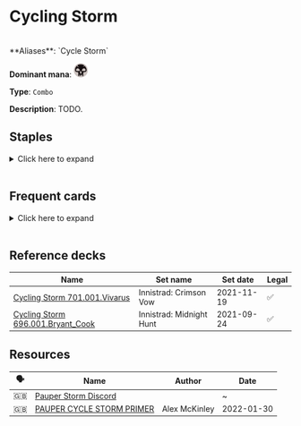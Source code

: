 <!-- This page is automatically generated by Myr: do not update it manually. Changes directly applied here will be lost. -->
# Cycling Storm
<br/>
**Aliases**: `Cycle Storm`

**Dominant mana**: <img src="../resources/images/mana/B.png" width="25"/>

**Type**: `Combo`

**Description**: TODO.


## **Staples**

<details>
  <summary>Click here to expand</summary>
<a href="https://scryfall.com/card/lgn/61/blood-celebrant"><img src="https://c1.scryfall.com/file/scryfall-cards/normal/front/8/0/805de325-6f14-4a52-bb85-f9a9545d82a4.jpg?1562920849" width="300"/></a>
<a href="https://scryfall.com/card/vma/106/cabal-ritual"><img src="https://c1.scryfall.com/file/scryfall-cards/normal/front/a/5/a5d85875-22da-4054-ae42-e85b472a6d5d.jpg?1562928510" width="300"/></a>
<a href="https://scryfall.com/card/a25/82/dark-ritual"><img src="https://c1.scryfall.com/file/scryfall-cards/normal/front/9/5/95f27eeb-6f14-4db3-adb9-9be5ed76b34b.jpg?1618695764" width="300"/></a>
<a href="https://scryfall.com/card/mh2/193/dihadas-ploy"><img src="https://c1.scryfall.com/file/scryfall-cards/normal/front/9/0/9091e8dc-b546-4b74-9dc9-aef55f60d13a.jpg?1626098256" width="300"/></a>
<a href="https://scryfall.com/card/iko/10/drannith-healer"><img src="https://c1.scryfall.com/file/scryfall-cards/normal/front/f/f/ff5a821c-eaec-4f69-97c7-8299cdebc2f4.jpg?1591230232" width="300"/></a>
<a href="https://scryfall.com/card/iko/113/drannith-stinger"><img src="https://c1.scryfall.com/file/scryfall-cards/normal/front/6/1/612ee4be-e7a2-423c-a37c-7c6ca97f630e.jpg?1591227149" width="300"/></a>
<a href="https://scryfall.com/card/a25/93/horror-of-the-broken-lands"><img src="https://c1.scryfall.com/file/scryfall-cards/normal/front/f/b/fb1f0958-5bf6-4a4f-a4bc-2943c93ba15e.jpg?1562443142" width="300"/></a>
<a href="https://scryfall.com/card/iko/17/imposing-vantasaur"><img src="https://c1.scryfall.com/file/scryfall-cards/normal/front/b/6/b6fa5feb-f5e9-4079-acc9-84e458044769.jpg?1591230282" width="300"/></a>
<a href="https://scryfall.com/card/tpr/225/lotus-petal"><img src="https://c1.scryfall.com/file/scryfall-cards/normal/front/f/8/f85ab5f9-508e-45de-8fa1-ce1f16552ffc.jpg?1562432227" width="300"/></a>
<a href="https://scryfall.com/card/scg/72/reaping-the-graves"><img src="https://c1.scryfall.com/file/scryfall-cards/normal/front/7/6/760a66bd-2821-4710-8f02-3c30772dd884.jpg?1562530700" width="300"/></a>
<a href="https://scryfall.com/card/uma/115/songs-of-the-damned"><img src="https://c1.scryfall.com/file/scryfall-cards/normal/front/9/1/9133b267-295d-4987-b1d6-f32a85b66081.jpg?1547517061" width="300"/></a>
<a href="https://scryfall.com/card/tsr/141/street-wraith"><img src="https://c1.scryfall.com/file/scryfall-cards/normal/front/7/d/7d078cad-7f2b-4bef-b637-46aec9c8ed36.jpg?1619396291" width="300"/></a>
</details><br/>



## **Frequent cards**

<details>
  <summary>Click here to expand</summary>
<a href="https://scryfall.com/card/arc/77/architects-of-will"><img src="https://c1.scryfall.com/file/scryfall-cards/normal/front/6/f/6f614bb4-92e3-4ae0-9f2f-294434706c48.jpg?1562918419" width="300"/></a>
<a href="https://scryfall.com/card/jmp/230/exhume"><img src="https://c1.scryfall.com/file/scryfall-cards/normal/front/5/f/5f1cdcba-a04a-4a2f-8bc1-0dd7fa03754d.jpg?1600714444" width="300"/></a>
<a href="https://scryfall.com/card/tsr/76/mystical-teachings"><img src="https://c1.scryfall.com/file/scryfall-cards/normal/front/f/7/f7cb51cd-8418-43ee-bf4f-6b959cc5b131.jpg?1619394406" width="300"/></a>
<a href="https://scryfall.com/card/vow/73/repository-skaab"><img src="https://c1.scryfall.com/file/scryfall-cards/normal/front/7/c/7cc22c2a-535a-46b5-817c-da5850abd669.jpg?1643588423" width="300"/></a>
<a href="https://scryfall.com/card/hou/48/striped-riverwinder"><img src="https://c1.scryfall.com/file/scryfall-cards/normal/front/b/b/bbeef9ef-487c-400b-bcee-1c0e8ec94b6a.jpg?1562812506" width="300"/></a>
<a href="https://scryfall.com/card/7ed/105/tolarian-winds"><img src="https://c1.scryfall.com/file/scryfall-cards/normal/front/3/f/3fdd9981-bb5e-450d-90c3-4405a7097939.jpg?1562236403" width="300"/></a>
</details><br/>



## **Reference decks**

| Name | Set name | Set date | Legal |
| -----| -------- | -------- | ----- |
| [Cycling Storm 701.001.Vivarus](https://www.mtggoldfish.com/deck/4618670) | Innistrad: Crimson Vow | 2021-11-19 | ✅ |
| [Cycling Storm 696.001.Bryant_Cook](https://www.mtggoldfish.com/deck/4624384) | Innistrad: Midnight Hunt | 2021-09-24 | ✅ |








## **Resources**

| 🗣️ | Name | Author | Date |
| -- | ---- | ------ | ---- |
| 🇬🇧 | [Pauper Storm Discord](https://discord.gg/zrn2N6HT) | <i class="fa-brands fa-discord"></i> | ~            |
| 🇬🇧 | [PAUPER CYCLE STORM PRIMER](https://www.theepicstorm.com/pauper-cycle-storm-primer/) | Alex McKinley | 2022-01-30   |


